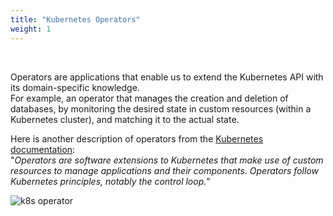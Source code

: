```yaml
---
title: "Kubernetes Operators"
weight: 1
---
```

<br>

Operators are applications that enable us to extend the Kubernetes API with its domain-specific knowledge.  
For example, an operator that manages the creation and deletion of databases, by monitoring the desired state in custom resources (within a Kubernetes cluster), and matching it to the actual state.

Here is another description of operators from the [Kubernetes documentation](https://kubernetes.io/docs/concepts/extend-kubernetes/operator/):  
"_Operators are software extensions to Kubernetes that make use of custom resources to manage applications and their components. Operators follow Kubernetes principles, notably the control loop._"

![k8s operator](./images/k8s-workshop-operator.png "k8s operator")